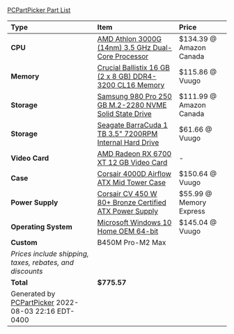 [PCPartPicker Part List](https://ca.pcpartpicker.com/list/jkQcgb)

Type|Item|Price
:----|:----|:----
**CPU** | [AMD Athlon 3000G (14nm) 3.5 GHz Dual-Core Processor](https://ca.pcpartpicker.com/product/664BD3/amd-athlon-3000g-35-ghz-dual-core-processor-yd3000c6fhbox) | $134.39 @ Amazon Canada 
**Memory** | [Crucial Ballistix 16 GB (2 x 8 GB) DDR4-3200 CL16 Memory](https://ca.pcpartpicker.com/product/BxTzK8/crucial-ballistix-16-gb-2-x-8-gb-ddr4-3200-memory-bl2k8g32c16u4b) | $115.86 @ Vuugo 
**Storage** | [Samsung 980 Pro 250 GB M.2-2280 NVME Solid State Drive](https://ca.pcpartpicker.com/product/MBVG3C/samsung-980-pro-250-gb-m2-2280-nvme-solid-state-drive-mz-v8p250bam) | $111.99 @ Amazon Canada 
**Storage** | [Seagate BarraCuda 1 TB 3.5" 7200RPM Internal Hard Drive](https://ca.pcpartpicker.com/product/44Gj4D/seagate-barracuda-1tb-35-7200rpm-internal-hard-drive-st1000dm010) | $61.66 @ Vuugo 
**Video Card** | [AMD Radeon RX 6700 XT 12 GB Video Card](https://ca.pcpartpicker.com/product/2ZWzK8/amd-radeon-rx-6700-xt-12-gb-video-card-100-438385) |-
**Case** | [Corsair 4000D Airflow ATX Mid Tower Case](https://ca.pcpartpicker.com/product/bCYQzy/corsair-4000d-airflow-atx-mid-tower-case-cc-9011200-ww) | $150.64 @ Vuugo 
**Power Supply** | [Corsair CV 450 W 80+ Bronze Certified ATX Power Supply](https://ca.pcpartpicker.com/product/hfxbt6/corsair-cv-450-w-80-bronze-certified-atx-power-supply-cp-9020209-na) | $55.99 @ Memory Express 
**Operating System** | [Microsoft Windows 10 Home OEM 64-bit](https://ca.pcpartpicker.com/product/wtgPxr/microsoft-os-kw900140) | $145.04 @ Vuugo 
**Custom**| B450M Pro-M2 Max|  
 | *Prices include shipping, taxes, rebates, and discounts* |
 | **Total** | **$775.57**
 | Generated by [PCPartPicker](https://pcpartpicker.com) 2022-08-03 22:16 EDT-0400 |
